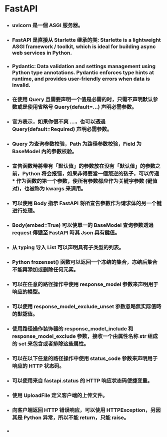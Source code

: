 FastAPI
=====
* ### uvicorn 是一個 ASGI 服务器。
* ### FastAPI 是直接从 Starlette 继承的类: Starlette is a lightweight ASGI framework / toolkit, which is ideal for building async web services in Python.
* ### Pydantic: Data validation and settings management using Python type annotations. Pydantic enforces type hints at runtime, and provides user-friendly errors when data is invalid.
* ### 在使用 Query 且需要声明一个值是必需的时，只需不声明默认参数或是使用省略号 Query(default=...) 声明必需参数。
* ### 官方表示，如果你很不爽 ...，也可以透過 Query(default=Required) 声明必需参数。
* ### Query 为查询参数校验，Path 为路径参数校验，Field 为 BaseModel 內的參數校验。
* ### 宣告函数時將带有「默认值」的参数放在没有「默认值」的参数之前，Python 将会报错，如果非得要當一個叛逆的孩子，可以传递 * 作为函数的第一个参数，使所有参数都应作为关键字参数 (键值对)，也被称为 kwargs 来调用。
* ### 可以使用 Body 指示 FastAPI 将所宣告參數作为请求体的另一个键进行处理。
* ### Body(embed=True) 可以使單一的 BaseModel 查询参数透過 request 傳遞至 FastAPI 時其 Json 具有鍵值。
* ### 从 typing 导入 List 可以声明具有子类型的列表。
* ### Python frozenset() 函数可以返回一个冻结的集合，冻结后集合不能再添加或删除任何元素。
* ### 可以在任意的路径操作中使用 response_model 参数来声明用于响应的模型。
* ### 可以使用 response_model_exclude_unset 参数忽略無实际值時的默認值。
* ### 使用路径操作装饰器的 response_model_include 和 response_model_exclude 参数，接收一个由属性名称 str 组成的 set 来包含或者排除这些属性。
* ### 可以在以下任意的路径操作中使用 status_code 参数来声明用于响应的 HTTP 状态码。
* ### 可以使用来自 fastapi.status 的 HTTP 响应状态码便捷变量。
* ### 使用 UploadFile 定义客户端的上传文件。
* ### 向客户端返回 HTTP 错误响应，可以使用 HTTPException，另因其是 Python 异常，所以不能 return，只能 raise。
* ### 
<br />
